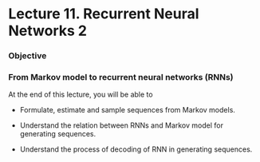 # Lecture 11. Recurrent Neural Networks 2


### Objective


### From Markov model to recurrent neural networks (RNNs)

At the end of this lecture, you will be able to

* Formulate, estimate and sample sequences from Markov models.

* Understand the relation between RNNs and Markov model for generating sequences.

* Understand the process of decoding of RNN in generating sequences.
